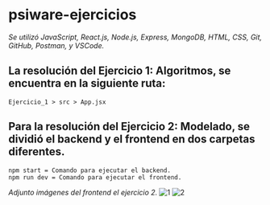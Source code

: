 # psiware-ejercicios

*Se utilizó JavaScript, React.js, Node.js, Express, MongoDB, HTML, CSS, Git, GitHub, Postman, y VSCode.*

## La resolución del Ejercicio 1: Algoritmos, se encuentra en la siguiente ruta:
    Ejercicio_1 > src > App.jsx

## Para la resolución del Ejercicio 2: Modelado, se dividió el backend y el frontend en dos carpetas diferentes.
    npm start = Comando para ejecutar el backend.
    npm run dev = Comando para ejecutar el frontend.

*Adjunto imágenes del frontend el ejercicio 2.*
![1](https://github.com/user-attachments/assets/d2cc74e7-5459-46bb-8e28-679e8f2ff3ef)
![2](https://github.com/user-attachments/assets/150f8fbb-e75b-4578-8ef3-dc1ff6560be8)
